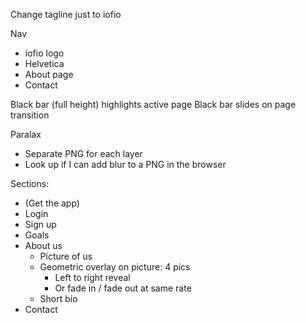 Change tagline just to iofio

Nav
 - iofio logo
 - Helvetica
 - About page
 - Contact
 
 Black bar (full height) highlights active page
 Black bar slides on page transition
 
 Paralax
 - Separate PNG for each layer
 - Look up if I can add blur to a PNG in the browser
  
 Sections:
 - (Get the app)
 - Login
 - Sign up
 - Goals
 - About us
   - Picture of us
   - Geometric overlay on picture: 4 pics
     - Left to right reveal
	 - Or fade in / fade out at same rate
   - Short bio
 - Contact